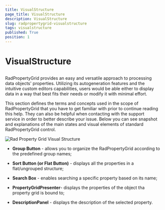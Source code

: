 ```yaml
---
title: VisualStructure
page_title: VisualStructure
description: VisualStructure
slug: radpropertygrid-visualstructure
tags: visualstructure
published: True
position: 1
---
```


# VisualStructure



## 

RadPropertyGrid provides an easy and versatile approach to processing data objects' properties. Utilizing its autogeneration features and the intuitive custom editors capabilities, users would be able either to display data in a way that best fits their needs or modify it with minimal effort.

This section defines the terms and concepts used in the scope of RadPropertyGrid that you have to get familiar with prior to continue reading this help. They can also be helpful when contacting with the support service in order to better describe your issue. Below you can see snapshot and explanations of the main states and visual elements of standard RadPropertyGrid control.

![Rad Property Grid Visual Structure](images/RadPropertyGrid_VisualStructure.PNG)



* __Group Button__ - allows you to organize the RadPropertyGrid according to the predefined group names;

* __Sort Button (or Flat Button)__ - displays all the properties in a flat/ungrouped structure;

* __Search Box__ - enables searching a specific property based on its name;

* __PropertyGridPresenter__- displays the properties of the object tha property grid is bound to;

* __DescriptionPanel__ - displays the description of the selected property.
